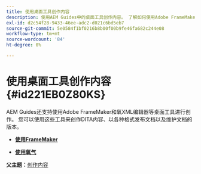 ```yaml
---
title: 使用桌面工具创作内容
description: 使用AEM Guides中的桌面工具创作内容。 了解如何使用Adobe FrameMaker和Oxygon XML编辑器创作和发布DITA内容。
exl-id: d2c54f28-9433-46ee-adc2-d021c6bd5eb7
source-git-commit: 5e0584f1bf0216b8b00f00b9fe46fa682c244e08
workflow-type: tm+mt
source-wordcount: '84'
ht-degree: 0%

---
```


# 使用桌面工具创作内容 {#id221EB0Z80KS}

AEM Guides还支持使用Adobe FrameMaker和氧XML编辑器等桌面工具进行创作。 您可以使用这些工具来创作DITA内容、以各种格式发布文档以及维护文档的版本。

- **[使用FrameMaker](author-desktop-framemaker.md)**

- **[使用氧气](author-desktop-oxygen.md)**


**父主题：**[&#x200B;创作内容](authoring-content.md)
